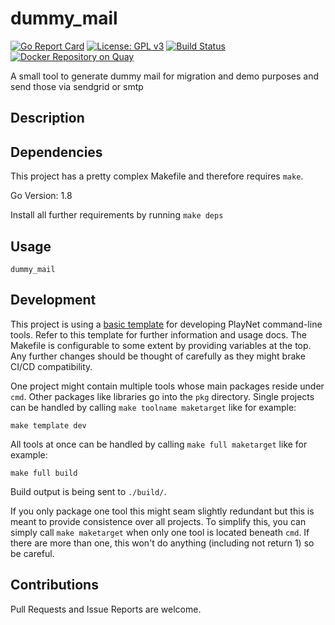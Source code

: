 # dummy_mail
[![Go Report Card](https://goreportcard.com/badge/github.com/seibert-media/dummy_mail)](https://goreportcard.com/report/github.com/seibert-media/dummy_mail)
[![License: GPL v3](https://img.shields.io/badge/License-GPL%20v3-blue.svg)](https://www.gnu.org/licenses/gpl-3.0)
[![Build Status](https://travis-ci.org/seibert-media/dummy_mail.svg?branch=master)](https://travis-ci.org/seibert-media/dummy_mail)
[![Docker Repository on Quay](https://quay.io/repository/seibertmedia/dummy_mail/status "Docker Repository on Quay")](https://quay.io/repository/seibertmedia/dummy_mail)

A small tool to generate dummy mail for migration and demo purposes and send those via sendgrid or smtp

## Description

## Dependencies
This project has a pretty complex Makefile and therefore requires `make`.

Go Version: 1.8

Install all further requirements by running `make deps`

## Usage

```
dummy_mail
```

## Development

This project is using a [basic template](github.com/playnet-public/gocmd-template) for developing PlayNet command-line tools. Refer to this template for further information and usage docs.
The Makefile is configurable to some extent by providing variables at the top.
Any further changes should be thought of carefully as they might brake CI/CD compatibility.

One project might contain multiple tools whose main packages reside under `cmd`. Other packages like libraries go into the `pkg` directory.
Single projects can be handled by calling `make toolname maketarget` like for example:
```
make template dev
```
All tools at once can be handled by calling `make full maketarget` like for example:
```
make full build
```
Build output is being sent to `./build/`.

If you only package one tool this might seam slightly redundant but this is meant to provide consistence over all projects.
To simplify this, you can simply call `make maketarget` when only one tool is located beneath `cmd`. If there are more than one, this won't do anything (including not return 1) so be careful.

## Contributions

Pull Requests and Issue Reports are welcome.